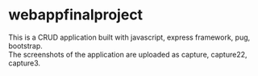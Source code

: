 # webappfinalproject

This is a CRUD application built with javascript, express framework, pug,  bootstrap.  
The screenshots of the application are uploaded as capture, capture22, capture3.
